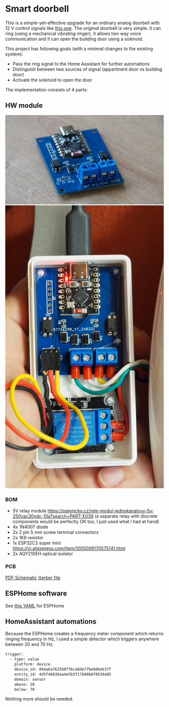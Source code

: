 # Smart doorbell

This is a simple-yet-effective upgrade for an ordinary analog doorbell with 12 V control signals like [this one](https://www.czechphone.cz/admin/documents/manual-navod:-dt-verona-16a-bz--mb.pdf). The *original* doorbell is very simple: it can ring (using a mechanical vibrating ringer), it allows two way voice communication and it can open the building door using a solenoid.

This project has following goals (with a minimal changes to the existing system):

 - Pass the ring signal to the Home Assistant for further automations
 - Distinguish between two sources of signal (appartment door vs building door)
 - Activate the solenoid to open the door

The implementation consists of 4 parts:

## HW module

![alt text](hw/photos/GLJXtYkWgAA6g4q.jpeg)
![alt text](hw/photos/GLJXu_lWMAIFxb0.jpeg)

### BOM

* 5V relay module https://pajenicko.cz/rele-modul-jednokanalovy-5v-250vac30vdc-10a?search=PART-E039
  (a separate relay with discrete components would be perfectly OK too, I just used what I had at hand)
* 4x 1N4007 diode
* 2x 2 pin 5 mm screw terminal connectors
* 2x 1K8 resistor
* 1x ESP32C3 super mini https://vi.aliexpress.com/item/1005006170575141.html
* 2x AQY210EH optical isolator

### PCB

[PDF Schematic](hw/schematic.pdf)
[Gerber file](hw/gerber.zip)

## ESPHome software

See [this YAML](sw/esphome/doorbell.yaml) for ESPHome

## HomeAssistant automations 

Because the ESPHome creates a frequency meter component which returns ringing frequency in Hz, I used a simple detector which triggers anywhere between 20 and 70 Hz:

```
trigger:
  - type: value
    platform: device
    device_id: 894a6a762568ffbca8de77be8d6eb37f
    entity_id: 4d5f46038aa4e5b3f17040b8f8039a05
    domain: sensor
    above: 20
    below: 70
```
Nothing more should be needed.
